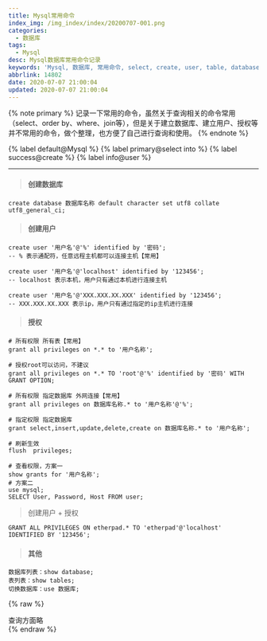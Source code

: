 ```yaml
---
title: Mysql常用命令
index_img: /img_index/index/20200707-001.png
categories:
  - 数据库
tags:
  - Mysql
desc: Mysql数据库常用命令记录
keywords: 'Mysql, 数据库, 常用命令, select, create, user, table, database'
abbrlink: 14802
date: 2020-07-07 21:00:04
updated: 2020-07-07 21:00:04
---
```



{% note primary %}
记录一下常用的命令，虽然关于查询相关的命令常用（select、order by、where、join等），但是关于建立数据库、建立用户、授权等并不常用的命令，做个整理，也方便了自己进行查询和使用。
{% endnote %}

{% label default@Mysql %} {% label primary@select into %} {% label success@create %} {% label info@user %}

<!--more-->
<hr />

> #### 创建数据库

```
create database 数据库名称 default character set utf8 collate utf8_general_ci;
```

> #### 创建用户

```
create user '用户名'@'%' identified by '密码';
-- % 表示通配符，任意远程主机都可以连接主机【常用】

create user '用户名'@'localhost' identified by '123456';
-- localhost 表示本机，用户只有通过本机进行连接主机

create user '用户名'@'XXX.XXX.XX.XXX' identified by '123456';
-- XXX.XXX.XX.XXX 表示ip，用户只有通过指定的ip主机进行连接
```

> #### 授权

```
# 所有权限 所有表【常用】
grant all privileges on *.* to '用户名称';

# 授权root可以访问，不建议
grant all privileges on *.* TO 'root'@'%' identified by '密码' WITH GRANT OPTION;

# 所有权限 指定数据库 外网连接【常用】
grant all privileges on 数据库名称.* to '用户名称'@'%';

# 指定权限 指定数据库
grant select,insert,update,delete,create on 数据库名称.* to '用户名称';

# 刷新生效
flush  privileges;

# 查看权限，方案一
show grants for '用户名称';
# 方案二
use mysql;
SELECT User, Password, Host FROM user;
```
> 创建用户 + 授权

```
GRANT ALL PRIVILEGES ON etherpad.* TO 'etherpad'@'localhost' IDENTIFIED BY '123456';
```

> #### 其他

```
数据库列表：show database;
表列表：show tables;
切换数据库：use 数据库;
```

{% raw %}
<div class="post_cus_note">查询方面略</div>
{% endraw %}
